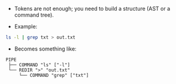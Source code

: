 - Tokens are not enough; you need to build a structure (AST or a command tree).  

- Example:
```bash
ls -l | grep txt > out.txt
```

- Becomes something like:
```nginx
PIPE
 ├── COMMAND "ls" ["-l"]
 └── REDIR ">" "out.txt"
     └── COMMAND "grep" ["txt"]